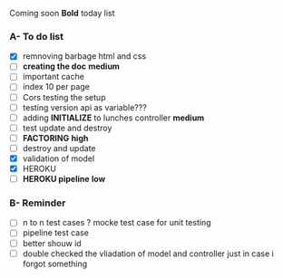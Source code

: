 Coming soon
**Bold** today list

### A- To do list

- [x] remnoving barbage html and css
- [ ] **creating the doc** **medium**
- [ ] important cache
- [ ] index 10 per page
- [ ] Cors testing the setup
- [ ] testing version api as variable???
- [ ] adding **INITIALIZE** to lunches controller **medium**
- [ ] test update and destroy
- [ ] **FACTORING** **high**
- [ ] destroy and update
- [x] validation of model
- [x] HEROKU
- [ ] **HEROKU pipeline** **low**

### B- Reminder

- [ ] n to n test cases ? mocke test case for unit testing
- [ ] pipeline test case
- [ ]  better shouw id
- [ ]  double checked the vliadation of model and controller just in case i forgot something
